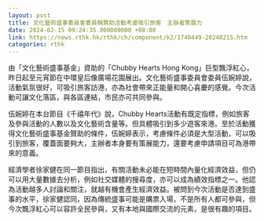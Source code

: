 ```yaml
---
layout: post
title: 文化藝術盛事委員會委員稱贊助活動考慮吸引旅客　主辦者策展力
date: 2024-02-15 09:24:35.000000000 +08:00
link: https://news.rthk.hk/rthk/ch/component/k2/1740449-20240215.htm
categories: rthk
---
```


由「文化藝術盛事基金」資助的「Chubby Hearts Hong Kong」巨型飄浮紅心，昨日起至元宵節在中環皇后像廣場花園展出。文化藝術盛事委員會委員伍婉婷說，活動氣氛很好，可吸引旅客訪港，亦為社會帶來正能量和開心喜慶的感覺。今次活動可讓文化落區，與各區連結，市民亦可共同參與。

伍婉婷在本台節目《千禧年代》說，Chubby Hearts活動有既定指標，例如旅客及參與活動的人數以及文化藝術含量等。但具體吸引到多少遊客來港。至於活動獲得文化藝術盛事基金贊助的條件，伍婉婷表示，考慮條件必須是大型活動，可以吸引到旅客，覆蓋面要夠大，主辦者本身要有策展能力，還要考慮申請項目可為港帶來的意義。

經濟學者徐家健在同一節目指出，有關活動未必能在短時間內量化經濟效益，但仍可以用大量數據去分析，例如社交媒體的搜尋度，亦可以成為績效指標之一。他認為活動越多人討論和關注，就越有機會產生經濟效益。被問到今次活動是否達到盛事的水平，徐家健認同，因為傳統盛事可能是購票入場，不是所有人都可參與，但今次飄浮紅心可以容許全民參與，又有本地與國際交流的元素，是很有趣的項目。
